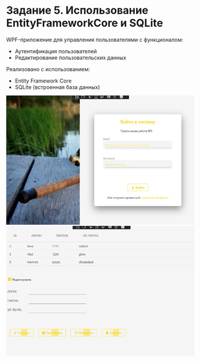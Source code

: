 <h1>Задание 5. Использование EntityFrameworkCore и SQLite</h1>

<p>
  WPF-приложение для управления пользователями с функционалом:
  <ul>
    <li>Аутентификация пользователей</li>
    <li>Редактирование пользовательских данных</li>
  </ul>
  Реализовано с использованием:
  <ul>
    <li>Entity Framework Core </li>
    <li>SQLite (встроенная база данных)</li>
  </ul>
</p>


  

<div class="screenshots">
  <img src="screenshots/1.jpg" alt="Экран входа в систему">
  <img src="screenshots/2.jpg" alt="Интерфейс редактирования пользователей">
</div>
